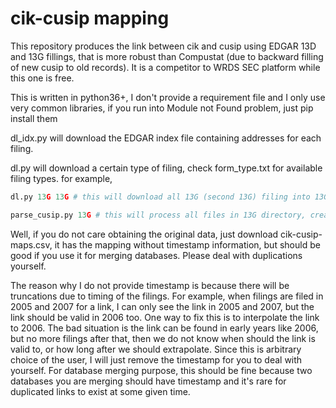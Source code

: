 # cik-cusip mapping

This repository produces the link between cik and cusip using EDGAR 13D and 13G fillings, that is more robust than Compustat (due to backward filling of new cusip to old records). It is a competitor to WRDS SEC platform while this one is free.

This is written in python36+, I don't provide a requirement file and I only use very common libraries, if you run into Module not Found problem, just pip install them

dl_idx.py will download the EDGAR index file containing addresses for each filing.

dl.py will download a certain type of filing, check form_type.txt for available filing types. for example,
```python
dl.py 13G 13G # this will download all 13G (second 13G) filing into 13G (first 13G) folder
```
```python
parse_cusip.py 13G # this will process all files in 13G directory, creating a file called 13G.csv with filing name, cik, cusip number.
```
Well, if you do not care obtaining the original data, just download cik-cusip-maps.csv, it has the mapping without timestamp information, but should be good if you use it for merging databases. Please deal with duplications yourself.

The reason why I do not provide timestamp is because there will be truncations due to timing of the filings. For example, when filings are filed in 2005 and 2007 for a link, I can only see the link in 2005 and 2007, but the link should be valid in 2006 too. One way to fix this is to interpolate the link to 2006. The bad situation is the link can be found in early years like 2006, but no more filings after that, then we do not know when should the link is valid to, or how long after we should extrapolate. Since this is arbitrary choice of the user, I will just remove the timestamp for you to deal with yourself. For database merging purpose, this should be fine because two databases you are merging should have timestamp and it's rare for duplicated links to exist at some given time. 

